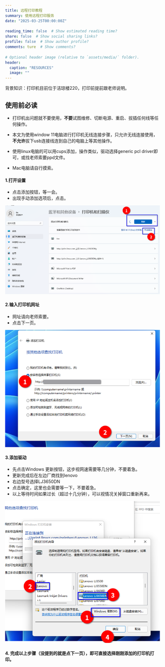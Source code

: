 ```yaml
---
title: 远程打印教程
summary: 使用远程打印服务
date: "2025-03-25T00:00:00Z"

reading_time: false  # Show estimated reading time?
share: false  # Show social sharing links?
profile: false  # Show author profile?
comments: ture  # Show comments?

# Optional header image (relative to `assets/media/` folder).
header:
  caption: "RESOURCES"
  image: ""
---
```


背景知识：打印机目前位于洁琼楼220，打印前提前跟老师说明。

## 使用前必读

- 打印机出问题就不要使用，**不要**试图维修、切断电源、重启、拔插任何线等任何操作。

- 本文为使用window 11电脑进行打印机无线连接步骤，只允许无线连接使用，**不允许**拔下usb连接线连到自己的电脑上等其他操作。

- 使用linux电脑的可以用cups添加，操作类似，驱动选择generic pcl driver即可，或找老师索要ppd文件。

- Mac电脑请自行摸索。

#### 1.打开设置 
- 点击添加按钮，等一会。
- 出现手动添加选项后，点击。

![第一步](step1.png)

#### 2.输入打印机网址
- 网址请向老师索要。
- 点击下一页。

![第二步](step2.png)

#### 3.添加驱动
- 先点击Windows 更新按钮，这步视网速需要等几分钟，不要着急。
- 更新完成后在左边厂商找到lenovo
- 右边型号选择LJ3650DN
- 点击确定，这里也会需要等一下，不要着急。
- 以上等待时间如果过长（超过十几分钟），可以视情况关掉窗口重新再来。

![第三步](step3.png)

#### 4. 完成以上步骤（没提到的就是点下一页），即可直接选择刚刚添加的打印机打印。
